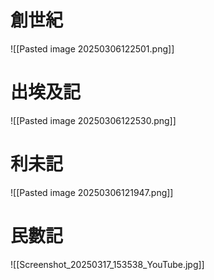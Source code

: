 # 創世紀
![[Pasted image 20250306122501.png]]
# 出埃及記
![[Pasted image 20250306122530.png]]
# 利未記
![[Pasted image 20250306121947.png]]
# 民數記
![[Screenshot_20250317_153538_YouTube.jpg]]